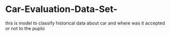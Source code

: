 # Car-Evaluation-Data-Set-
this is model to classify historical data about car and where was it accepted or not to the puplic
